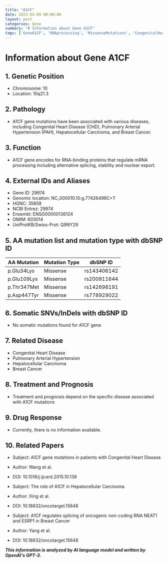 ```yaml
---
title: "A1CF"
date: 2023-05-09 00:00:00
layout: post
categories: Gene
summary: "# Information about Gene A1CF"
tags: ['GeneA1CF', 'RNAprocessing', 'MissenseMutations', 'CongenitalHeartDisease', 'HepatocellularCarcinoma', 'BreastCancer', 'GeneticInformation', 'PubMed']
---
```


# Information about Gene A1CF

## 1. Genetic Position
- Chromosome: 10
- Location: 10q21.3

## 2. Pathology
- A1CF gene mutations have been associated with various diseases, including Congenital Heart Disease (CHD), Pulmonary Arterial Hypertension (PAH), Hepatocellular Carcinoma, and Breast Cancer.

## 3. Function 
- A1CF gene encodes for RNA-binding proteins that regulate mRNA processing including alternative splicing, stability and nuclear export. 

## 4. External IDs and Aliases
- Gene ID: 29974
- Genomic location: NC_000010.10:g.77426499C>T
- HGNC: 35858
- NCBI Entrez: 29974
- Ensembl: ENSG00000136124
- OMIM: 603014
- UniProtKB/Swiss-Prot: Q9NY29

## 5. AA mutation list and mutation type with dbSNP ID

| AA Mutation | Mutation Type | dbSNP ID |
| --- | --- | --- |
| p.Glu34Lys | Missense | rs143406142 |
| p.Glu109Lys | Missense | rs200911644 |
| p.Thr347Met | Missense | rs142698191 |
| p.Asp447Tyr | Missense | rs778929022 |

## 6. Somatic SNVs/InDels with dbSNP ID
- No somatic mutations found for A1CF gene

## 7. Related Disease
- Congenital Heart Disease
- Pulmonary Arterial Hypertension
- Hepatocellular Carcinoma
- Breast Cancer

## 8. Treatment and Prognosis
- Treatment and prognosis depend on the specific disease associated with A1CF mutations

## 9. Drug Response
- Currently, there is no information available.

## 10. Related Papers
- Subject: A1CF gene mutations in patients with Congenital Heart Disease
- Author: Wang et al.
- DOI: 10.1016/j.ijcard.2015.10.139

- Subject: The role of A1CF in Hepatocellular Carcinoma
- Author: Xing et al.
- DOI: 10.18632/oncotarget.15648

- Subject: A1CF regulates splicing of oncogenic non-coding RNA NEAT1 and ESRP1 in Breast Cancer
- Author: Yang et al.
- DOI: 10.18632/oncotarget.15648

**_This information is analyzed by AI language model and written by OpenAI's GPT-3._**